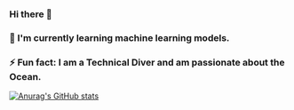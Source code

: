 ### Hi there 👋
### 🌱 I'm currently learning machine learning models. 
### ⚡ Fun fact: I am a Technical Diver and am passionate about the Ocean.

<!--
**xlumzee/xlumzee** is a ✨ _special_ ✨ repository because its `README.md` (this file) appears on your GitHub profile.

Here are some ideas to get you started:

- 🔭 I’m currently working on ...
- 🌱 I’m currently learning ...
- 👯 I’m looking to collaborate on ...
- 🤔 I’m looking for help with ...
- 💬 Ask me about ...
- 📫 How to reach me: ...
- 😄 Pronouns: ...
- ⚡ Fun fact: ...
-->

[![Anurag's GitHub stats](https://github-readme-stats.vercel.app/apixlumzeeanuraghazra)](https://github.com/anuraghazra/github-readme-stats)
